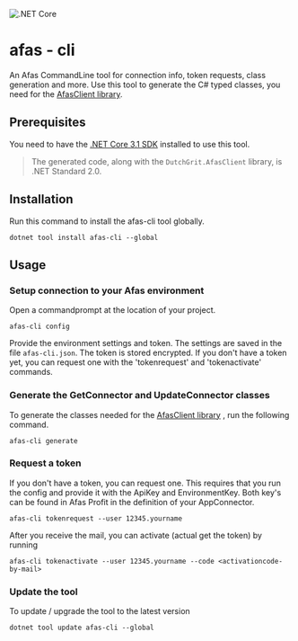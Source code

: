 ![.NET Core](https://github.com/dutchgrit/afascli/workflows/.NET%20Core/badge.svg)


# afas - cli
An Afas CommandLine tool for connection info, token requests, class generation and more.
Use this tool to generate the C# typed classes, you need for the [AfasClient library](https://github.com/dutchgrit/afasclient). 


## Prerequisites

You need to have the [.NET Core 3.1 SDK](https://dotnet.microsoft.com/download/dotnet-core) installed to use this tool.

> The generated code, along with the `DutchGrit.AfasClient` library, is .NET Standard 2.0.

## Installation

Run this command to install the afas-cli tool globally.
```
dotnet tool install afas-cli --global
```

## Usage

### Setup connection to your Afas environment 

Open a commandprompt at the location of your project.  

```
afas-cli config
```

Provide the environment settings and token. The settings are saved in the file `afas-cli.json`. The token is stored encrypted. If you don't have a token yet, you can request one with the 'tokenrequest' and 'tokenactivate' commands. 

### Generate the GetConnector and UpdateConnector classes

To generate the classes needed for the [AfasClient library](https://github.com/dutchgrit/afasclient) , run the following command. 

```
afas-cli generate
```

### Request a token 

If you don't have a token, you can request one. This requires that you run the config and provide it with the ApiKey and EnvironmentKey. Both key's can be found in Afas Profit in the definition of your AppConnector.

```
afas-cli tokenrequest --user 12345.yourname
```

After you receive the mail, you can activate (actual get the token) by running

```
afas-cli tokenactivate --user 12345.yourname --code <activationcode-by-mail> 
```

### Update the tool

To update / upgrade the tool to the latest version

```
dotnet tool update afas-cli --global
```







